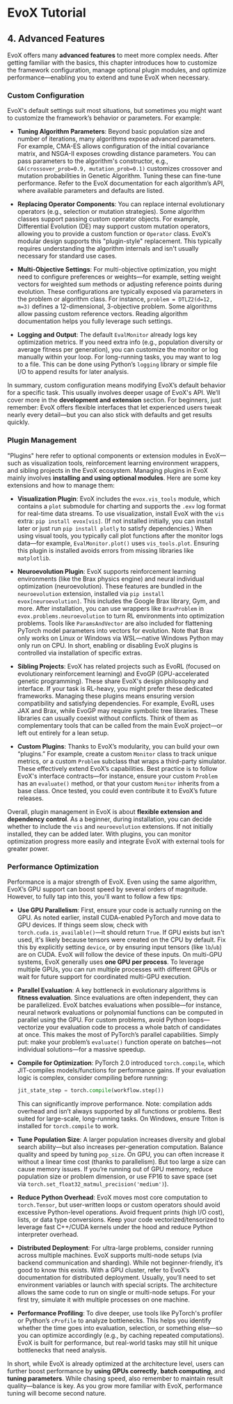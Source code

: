 # EvoX Tutorial

## 4. Advanced Features

EvoX offers many **advanced features** to meet more complex needs. After getting familiar with the basics, this chapter introduces how to customize the framework configuration, manage optional plugin modules, and optimize performance—enabling you to extend and tune EvoX when necessary.

### Custom Configuration

EvoX's default settings suit most situations, but sometimes you might want to customize the framework’s behavior or parameters. For example:

- **Tuning Algorithm Parameters**: Beyond basic population size and number of iterations, many algorithms expose advanced parameters. For example, CMA-ES allows configuration of the initial covariance matrix, and NSGA-II exposes crowding distance parameters. You can pass parameters to the algorithm's constructor, e.g., `GA(crossover_prob=0.9, mutation_prob=0.1)` customizes crossover and mutation probabilities in Genetic Algorithm. Tuning these can fine-tune performance. Refer to the EvoX documentation for each algorithm’s API, where available parameters and defaults are listed.

- **Replacing Operator Components**: You can replace internal evolutionary operators (e.g., selection or mutation strategies). Some algorithm classes support passing custom operator objects. For example, Differential Evolution (DE) may support custom mutation operators, allowing you to provide a custom function or `Operator` class. EvoX’s modular design supports this "plugin-style" replacement. This typically requires understanding the algorithm internals and isn't usually necessary for standard use cases.

- **Multi-Objective Settings**: For multi-objective optimization, you might need to configure preferences or weights—for example, setting weight vectors for weighted sum methods or adjusting reference points during evolution. These configurations are typically exposed via parameters in the problem or algorithm class. For instance, `problem = DTLZ2(d=12, m=3)` defines a 12-dimensional, 3-objective problem. Some algorithms allow passing custom reference vectors. Reading algorithm documentation helps you fully leverage such settings.

- **Logging and Output**: The default `EvalMonitor` already logs key optimization metrics. If you need extra info (e.g., population diversity or average fitness per generation), you can customize the monitor or log manually within your loop. For long-running tasks, you may want to log to a file. This can be done using Python’s `logging` library or simple file I/O to append results for later analysis.

In summary, custom configuration means modifying EvoX’s default behavior for a specific task. This usually involves deeper usage of EvoX's API. We’ll cover more in the **development and extension** section. For beginners, just remember: EvoX offers flexible interfaces that let experienced users tweak nearly every detail—but you can also stick with defaults and get results quickly.

### Plugin Management

"Plugins" here refer to optional components or extension modules in EvoX—such as visualization tools, reinforcement learning environment wrappers, and sibling projects in the EvoX ecosystem. Managing plugins in EvoX mainly involves **installing and using optional modules**. Here are some key extensions and how to manage them:

- **Visualization Plugin**: EvoX includes the `evox.vis_tools` module, which contains a `plot` submodule for charting and supports the `.exv` log format for real-time data streams. To use visualization, install EvoX with the `vis` extra: `pip install evox[vis]`. (If not installed initially, you can install later or just run `pip install plotly` to satisfy dependencies.) When using visual tools, you typically call plot functions after the monitor logs data—for example, `EvalMonitor.plot()` uses `vis_tools.plot`. Ensuring this plugin is installed avoids errors from missing libraries like `matplotlib`.

- **Neuroevolution Plugin**: EvoX supports reinforcement learning environments (like the Brax physics engine) and neural individual optimization (neuroevolution). These features are bundled in the `neuroevolution` extension, installed via `pip install evox[neuroevolution]`. This includes the Google Brax library, Gym, and more. After installation, you can use wrappers like `BraxProblem` in `evox.problems.neuroevolution` to turn RL environments into optimization problems. Tools like `ParamsAndVector` are also included for flattening PyTorch model parameters into vectors for evolution. Note that Brax only works on Linux or Windows via WSL—native Windows Python may only run on CPU. In short, enabling or disabling EvoX plugins is controlled via installation of specific extras.

- **Sibling Projects**: EvoX has related projects such as EvoRL (focused on evolutionary reinforcement learning) and EvoGP (GPU-accelerated genetic programming). These share EvoX's design philosophy and interface. If your task is RL-heavy, you might prefer these dedicated frameworks. Managing these plugins means ensuring version compatibility and satisfying dependencies. For example, EvoRL uses JAX and Brax, while EvoGP may require symbolic tree libraries. These libraries can usually coexist without conflicts. Think of them as complementary tools that can be called from the main EvoX project—or left out entirely for a lean setup.

- **Custom Plugins**: Thanks to EvoX’s modularity, you can build your own “plugins.” For example, create a custom `Monitor` class to track unique metrics, or a custom `Problem` subclass that wraps a third-party simulator. These effectively extend EvoX’s capabilities. Best practice is to follow EvoX's interface contracts—for instance, ensure your custom `Problem` has an `evaluate()` method, or that your custom `Monitor` inherits from a base class. Once tested, you could even contribute it to EvoX’s future releases.

Overall, plugin management in EvoX is about **flexible extension and dependency control**. As a beginner, during installation, you can decide whether to include the `vis` and `neuroevolution` extensions. If not initially installed, they can be added later. With plugins, you can monitor optimization progress more easily and integrate EvoX with external tools for greater power.

### Performance Optimization

Performance is a major strength of EvoX. Even using the same algorithm, EvoX’s GPU support can boost speed by several orders of magnitude. However, to fully tap into this, you'll want to follow a few tips:

- **Use GPU Parallelism**: First, ensure your code is actually running on the GPU. As noted earlier, install CUDA-enabled PyTorch and move data to GPU devices. If things seem slow, check with `torch.cuda.is_available()`—it should return `True`. If GPU exists but isn't used, it's likely because tensors were created on the CPU by default. Fix this by explicitly setting `device`, or by ensuring input tensors (like `lb`/`ub`) are on CUDA. EvoX will follow the device of these inputs. On multi-GPU systems, EvoX generally uses **one GPU per process**. To leverage multiple GPUs, you can run multiple processes with different GPUs or wait for future support for coordinated multi-GPU execution.

- **Parallel Evaluation**: A key bottleneck in evolutionary algorithms is **fitness evaluation**. Since evaluations are often independent, they can be parallelized. EvoX batches evaluations when possible—for instance, neural network evaluations or polynomial functions can be computed in parallel using the GPU. For custom problems, avoid Python loops—vectorize your evaluation code to process a whole batch of candidates at once. This makes the most of PyTorch’s parallel capabilities. Simply put: make your problem’s `evaluate()` function operate on batches—not individual solutions—for a massive speedup.

- **Compile for Optimization**: PyTorch 2.0 introduced `torch.compile`, which JIT-compiles models/functions for performance gains. If your evaluation logic is complex, consider compiling before running:

  ```python
  jit_state_step = torch.compile(workflow.step())
  ```

  This can significantly improve performance. Note: compilation adds overhead and isn’t always supported by all functions or problems. Best suited for large-scale, long-running tasks. On Windows, ensure Triton is installed for `torch.compile` to work.

- **Tune Population Size**: A larger population increases diversity and global search ability—but also increases per-generation computation. Balance quality and speed by tuning `pop_size`. On GPU, you can often increase it without a linear time cost (thanks to parallelism). But too large a size can cause memory issues. If you’re running out of GPU memory, reduce population size or problem dimension, or use FP16 to save space (set via `torch.set_float32_matmul_precision('medium')`).

- **Reduce Python Overhead**: EvoX moves most core computation to `torch.Tensor`, but user-written loops or custom operators should avoid excessive Python-level operations. Avoid frequent prints (high I/O cost), lists, or data type conversions. Keep your code vectorized/tensorized to leverage fast C++/CUDA kernels under the hood and reduce Python interpreter overhead.

- **Distributed Deployment**: For ultra-large problems, consider running across multiple machines. EvoX supports multi-node setups (via backend communication and sharding). While not beginner-friendly, it’s good to know this exists. With a GPU cluster, refer to EvoX’s documentation for distributed deployment. Usually, you’ll need to set environment variables or launch with special scripts. The architecture allows the same code to run on single or multi-node setups. For your first try, simulate it with multiple processes on one machine.

- **Performance Profiling**: To dive deeper, use tools like PyTorch's profiler or Python’s `cProfile` to analyze bottlenecks. This helps you identify whether the time goes into evaluation, selection, or something else—so you can optimize accordingly (e.g., by caching repeated computations). EvoX is built for performance, but real-world tasks may still hit unique bottlenecks that need analysis.

In short, while EvoX is already optimized at the architecture level, users can further boost performance by **using GPUs correctly**, **batch computing**, and **tuning parameters**. While chasing speed, also remember to maintain result quality—balance is key. As you grow more familiar with EvoX, performance tuning will become second nature.

